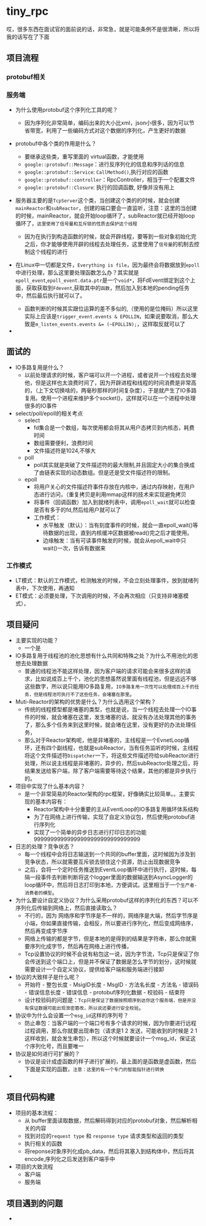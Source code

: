 # tiny_rpc

哎，很多东西在面试官的面前说的话，非常急，就是可能条例不是很清晰，所以将我的话写在了下面

## 项目流程

### protobuf相关

### 服务端

- 为什么使用protobuf这个序列化工具的呢？
  - 因为序列化非常简单，编码出来的大小比xml，json小很多，因为可以节省带宽，利用了一些编码方式对这个数据的序列化，产生更好的数据
- protobuf中各个类的作用是什么？
  - 要继承这些类，重写里面的 virtual函数，才能使用
  - `google::protobuf::Message`：进行反序列化的信息和序列话的信息
  - `google::protobuf::Service`: `CallMethod()`,执行对应的函数
  - `google::protobuf::controller`：RpcController，相当于一个配置文件
  - `google::protobuf::Closure`: 执行的回调函数, 好像并没有用上

- 服务器主要的是`TcpServer`这个类，当创建这个类的的时候，就会创建`mainReactor`和`subReactor`，创建的端口要会一直监听，注意：这里的当创建的时候，mainReactor，就会开始loop循环了，subReactor就已经开始loop循环了，`这里使用了信号量和互斥锁的性质去保护这个线程`
  - 因为在执行到构造函数的时候，就会开辟线程，要等到一些对象初始化完之后，你才能够使用开辟的线程去处理任务，这里使用了`信号量`的机制去控制这个线程的进行
- 在Linux中一切都是文件，`Everything is file`，因为最终会将数据放到`epoll`中进行处理，那么这里要处理函数怎么办？其实就是`epoll_event`,`epoll_event.data.ptr`是一个`void*`，将FdEvent绑定到这个上面，获取获取到`Fdevent`,获取其中的`函数`，然后加入到本地的pending任务中，然后最后执行就可以了。
  - 函数判断的时候其实跟位运算的差不多似的,（使用的是位掩码）所以这里实际上应该是`trigger_event.events & EPOLLIN`，如果说要取消，那么大致是`m_listen_events.events &= (~EPOLLIN);`，这样取反就可以了
- 

## 面试的

- IO多路复用是什么？
  - 以前处理请求的时候，客户端可以开一个进程，或者说开一个线程去处理他，但是这样也太浪费时间了，因为开辟进程和线程的时间消费是非常高的，（上下文切换啥的，两毫秒那样的时间复杂度），于是就产生了IO多路复用。使用一个进程来维护多个socket()，这样就可以在一个进程中处理很多的IO事件
- select/poll/epoll的相关考点
  - select
    - fd集合是一个数组，每次使用都会将其从用户态拷贝到内核态，耗费时间
    - 数组需要便利，浪费时间
    - 文件描述符是1024,不够大
  - poll
    - poll其实就是突破了文件描述符的最大限制,并且固定大小的集合换成了由链表实现的动态数组。但是还是受文件描述符的限制。
  - epoll
    - 将用户关心的文件描述符事件存放在内核中，通过内存映射，在用户态进行访问，（重复拷贝是利用mmap这样的技术来实现避免拷贝
    - 将事件（回调函数）加入到就绪列表中，调用`epoll_wait`就可以检查是否有多于的fd,然后给用户就可以了
    - 工作模式：
      - 水平触发（默认）：当有刻度事件的时候，就会一直epoll_wait()等待数据的出现，直到内核缓冲区数据被read()完之后才能使用。
      - 边缘触发：当有可读事件触发的时候，就会从epoll_wait中只wait()一次，告诉有数据来

### 工作模式

- LT模式：默认的工作模式，检测触发的时候，不会立刻处理事件，放到就绪列表中，下次使用，再通知
- ET模式：必须要处理，下次调用的时候，不会再次相应（只支持非堵塞模式），

## 项目疑问

- 主要实现的功能？
  - 一个是
- IO多路复用于线程池的池化思想有什么共同和特殊之处？为什么不用池化的思想去处理数据
  - 普通的线程池不能这样处理，因为客户端的请求可能会来很多这样的请求，比如说成百上千个，池化的思想虽然说里面有线程池，但是远远不够这些数字，所以说只能用IO多路复用，`IO多路复用一次性可以处理成百上千的任务，但是线程池可执行不了这些任务，会堵塞在那里`。
- Muti-Reactor的架构的优势是什么？为什么选用这个架构？
  - 传统的线程模型都是堵塞的类型，也就是说，当一个线程去处理一个IO事件的时候，就会堵塞在这里，发生堵塞的话，就没有办法处理其他的事务了，那么多个任务来到这里时候，就会堵在这里，没有更好的办法处理任务，
  - 那么对于Reactor架构呢，他是非堵塞的，主线程是一个EvnetLoop循环，还有四个副线程，也就是subReactor，当有任务监听的时候，主线程将这个文件描述符`Dispatcher`一下，将这些文件描述符给subReactor进行处理，所以说主线程是非堵塞的，异步的，然后subReactor处理之后，将结果发送给客户端，除了客户端需要等待这个结果，其他的都是异步执行的。
- 项目中实现了什么基本内容？
  - 是一个非常简易的Reactor架构的rpc框架，好像确实比较简单。。主要实现的基本内容有：
    - Reactor架构中十分重要的主从EventLoop的IO多路复用循环体系结构
    - 为了在网络上进行传输，实现了自定义协议包，然后使用protobuf进行序列化
    - 实现了一个简单的异步日志进行打印日志的功能99999999999999999999999999999999
- 日志的处理？竞争状态？
  - 每一个线程中会将日志输送到一个共同的buffer里面，这时候因为涉及到竞争状态，所以就需要互斥锁去锁住这个资源，防止出现数据竞争
  - 之后，会将一个定时任务推送到EventLoop循环中进行执行，这时候，每隔一段事件去判断判断将这个logger里面的数据输送到AsyncLogger的loop循环中，然后将日志打印到本地，方便调试。这里相当于一个`生产者-消费者的模型`。
- 为什么要设计自定义协议？为什么采用protobuf这样的序列化的东西？可以不序列化后传输到网络上，然后直接读取么？
  - 不行的，因为 网络序和字节序是不一样的，网络序是大端，然后字节序是小端，你如果直接传输，会相反，所以要进行序列化，然后变成网络序，然后再变成字节序
  - 网络上传输的都是字节，但是本地的是得到的结果是字符串，那么你就需要序列化成字节，然后再在网络上进行传播，
  - Tcp设置协议的时候不会说有粘包这一说，因为字节流，Tcp只是保证了你会传送到这个端口上，但是并不保证了数据是怎么字节的划分，这时候就需要设计一个自定义协议，提供给客户端和服务端进行接卸
- 协议的大致样子是什么呢？
  - 开始符 - 整包长度 - MsigID长度 - MsgID - 方法名长度 - 方法名 - 错误码 - 错误信息长度 - 错误信息 - protobuf序列化数据 - 校验码 - 结束符
  - 设计校验码的问题是：`Tcp只是保证了数据按照顺序到达你这个服务端，但是并没有保证数据可能出现泄密篡改，所以说还要进行安全校验`。
- 协议中为什么会设置一个`msg_id`这样的序列号？
  - 防止串包：当客户端的一个端口号有多个请求的时候，因为你要进行远程过程调用，那么你就要出现串包（请求是1 2 发送，可能收到的时候是 2 1 这样收到，就会发生串包），所以这个时候就要设计一个msg_id，保证这个序列化号，而且要唯一
- 协议是如何进行可扩展的？
  - 协议是设计成虚函数的样子进行扩展的，最上面的是函数是虚函数，然后下面是实现的函数，`注意：这里的有一个专门的智能指针进行转换`
- 

## 项目代码构建

- 项目的基本流程：
  - 从 buffer里面读取数据，然后解码得到对应的protobuf对象，然后解析相关的内容
  - 找到对应的`request type` 和 `response type` 请求类型和返回的类型
  - 执行相关的函数
  - 将reponse对象序列化成pb_data，然后将其塞入到结构体中，然后将其encode,序列化之后发送到客户端手中
- 项目的大致流程
  - 客户端
  - 服务端

## 项目遇到的问题

- 